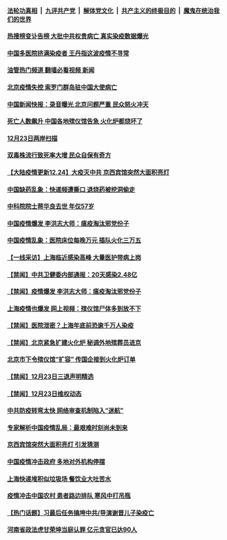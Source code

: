####  [法轮功真相](../../../../basic/blob/master/README.md?t=12241212) &nbsp;|&nbsp; [九评共产党](../../../../9ping.md/blob/master/README.md?t=12241212) &nbsp;|&nbsp; [解体党文化](../../../../jtdwh.md/blob/master/README.md?t=12241212)  &nbsp;|&nbsp; [共产主义的终极目的](../../../../gczydzjmd.md/blob/master/README.md?t=12241212) &nbsp;|&nbsp; [魔鬼在统治我们的世界](../../../../mgztzwmdsj.md/blob/master/README.md?t=12241212) 

#### [热搜榜变讣告榜 大批中共权贵病亡 真实染疫数据爆光](../pages/prog204/a103605716.md?t=12241212) 

#### [中国多医院挤满染疫者 王丹指这波疫情不寻常](../pages/prog204/a103605707.md?t=12241212) 

#### [油管热门频道 翻墙必看视频 新闻](http://129.146.143.75:81/youtube.html?12241212)

#### [北京疫情失控 索罗门群岛驻中国大使病亡](../pages/prog204/a103605606.md?t=12241212) 

#### [中国新闻快报：录音曝光 北京问题严重 民众怒火冲天](../pages/prog204/a103605705.md?t=12241212) 

#### [死亡人数飙升 中国各地殡仪馆告急 火化炉都烧坏了](../pages/prog204/a103605626.md?t=12241212) 

#### [12月23日两岸扫描](../pages/prog204/a103605558.md?t=12241212) 

#### [双毒株流行致死率大增 民众自保有奇方](../pages/prog204/a103605555.md?t=12241212) 

#### [【大陆疫情更新12.24】大疫灭中共 京西宾馆突然大面积亮灯](../pages/prog204/a103586163.md?t=12241212) 

#### [中国缺药乱象：快递频遭撕口 退烧药被挖洞偷走](../pages/prog204/a103605450.md?t=12241212) 

#### [中科院院士蒋华良去世 年仅57岁](../pages/prog204/a103605461.md?t=12241212) 

#### [中国疫情爆发 李洪志大师：瘟疫淘汰邪党份子](../pages/prog204/a103604899.md?t=12241212) 

#### [中国疫情乱象：医院床位每晚万元 插队火化三万五](../pages/prog204/a103605424.md?t=12241212) 

#### [【一线采访】上海临近感染高峰 大量医护带病上岗](../pages/prog204/a103605388.md?t=12241212) 

#### [【禁闻】中共卫健委内部通报：20天感染2.48亿](../pages/prog204/a103605271.md?t=12241212) 

#### [【禁闻】疫情爆发 李洪志大师：瘟疫淘汰邪党份子](../pages/prog204/a103605269.md?t=12241212) 


#### [上海疫情也爆发 网上视频：殡仪馆尸体多到放不下](../pages/prog204/a103605279.md?t=12241212) 

#### [【禁闻】医院泄密？上海年底前恐逾千万人染疫](../pages/prog204/a103605273.md?t=12241212) 

#### [【禁闻】北京紧急扩建火化炉 秘调外地殡葬员进京](../pages/prog204/a103605256.md?t=12241212) 

#### [北京市下令殡仪馆“扩容” 传国企接到火化炉订单](../pages/prog204/a103605244.md?t=12241212) 

#### [【禁闻】12月23日三退声明精选](../pages/prog204/a103605262.md?t=12241212) 

#### [【禁闻】12月23日维权动态](../pages/prog204/a103605259.md?t=12241212) 

#### [中共防疫转弯太快 网络审查机制陷入“迷航”](../pages/prog204/a103605217.md?t=12241212) 

#### [专家解析中国疫情乱局：最艰难时刻尚未到来](../pages/prog204/a103605211.md?t=12241212) 

#### [京西宾馆突然大面积亮灯  引发猜测](../pages/prog204/a103605218.md?t=12241212) 

#### [中国疫情冲击政府 多地对外机构停摆](../pages/prog204/a103605141.md?t=12241212) 

#### [上海快递堆积似垃圾场 餐饮业大吐苦水](../pages/prog204/a103605137.md?t=12241212) 

#### [疫情冲击中国农村 患者路边排队 寒风中打吊瓶](../pages/prog204/a103605118.md?t=12241212) 

#### [【热门话题】习最后任务搞垮中共/导演谢晋儿子染疫亡](../pages/prog204/a103605090.md?t=12241212) 

#### [河南省政法虎甘荣坤当庭认罪 亿元贪官已达90人](../pages/prog204/a103605107.md?t=12241212) 

<img src='http://gfw-breaker.win/goodnews/indexes/prog204.md' width='0px' height='0px'/>
